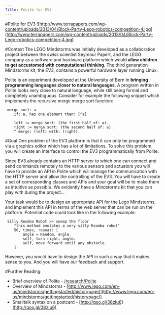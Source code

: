 ```yaml
---
Title: Polite for EV3
---
```

#Polite for EV3
![http://www.terrapapers.com/wp-content/uploads/2013/04/Block-Party-Lego-robotics-competition-4.jpg](http://www.terrapapers.com/wp-content/uploads/2013/04/Block-Party-Lego-robotics-competition-4.jpg)

#Context
The LEGO Mindstorms was initially developed as a collaboration project between the swiss scientist Seymour Papert, and the LEGO company as a software and hardware platform which would **allow children to get accustomed with computational thinking**. The third generation Mindstorms kit, the EV3, contains a powerful hardware layer running Linux.


Polite is an experiment developed at the University of Bern in **bringing programming languages closer to natural languages**. A program written in Polite looks very close to natural language, while still being formal and completely unambiguous. Consider for example the following snippet which implements the recursive merge merge sort function: 

```
 merge sort: a
	if: a, has one element then: [^a]

	left := merge sort: (the first half of: a).
	right := merge sort: (the second half of: a).
	^ merge: (left) with: (right).
```

#Goal
One problem of the EV3 platform is that it can only be programmed via a graphics editor which has a lot of limitations. To solve this problem, you will create an interface to control the EV3 programmatically from Polite. 


Since EV3 already contains an HTTP server to which one can connect and send commands remotely to the various sensors and actuators you will have to provide an API in Polite which will manage the communication with the HTTP server and allow the controlling of the EV3. You will have to create a set of corresponding classes and APIs and your goal will be to make them as intuitive as possible. We evidently have a Mindstorms kit that you can play with during the project...

Your task would be to design an appropriate API for the Lego Mindstorms, and implement this API in terms of the web server that can be run on the platform. Potential code could look like in the following example: 

```
 Silly Roomba Robot >> sweep the floor
    "this method emulates a very silly Roomba robot"
    50, times, repeat: [
        angle = Random, angle.
        self, turn right: angle.
        self, move forward until any obstacle.
    ]
```

However, you would have to design the API in such a way that it makes sense to you. And you will have our feedback and support.

#Further Reading

-  Brief overview of Polite - [/research/Polite](/research/Polite)
-  Overview of Mindstorms -  [http://www.lego.com/en-us/mindstorms/gettingstarted/historypage/](http://www.lego.com/en-us/mindstorms/gettingstarted/historypage/)
-  Smalltalk syntax on a postcard - [http://goo.gl/38zIu6](http://goo.gl/38zIu6)
